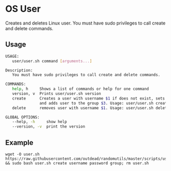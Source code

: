 # OS User
Creates and deletes Linux user. You must have sudo privileges to call create and delete commands.

## Usage 
```bash
USAGE:
   user/user.sh command [arguments...]

Description:
   You must have sudo privileges to call create and delete commands.

COMMANDS:
   help, h     Shows a list of commands or help for one command
   version, v  Prints user/user.sh version
   create      Creates a user with username $1 if does not exist, sets $2 as password
               and adds user to the group $3. Usage: user/user.sh create {username} {password} [group]
   delete      removes user with username $1. Usage: user/user.sh delete {username}

GLOBAL OPTIONS:
   --help, -h     show help
   --version, -v  print the version
```

## Example

    wget -O user.sh https://raw.githubusercontent.com/outdead/randomutils/master/scripts/user/user.sh && sudo bash user.sh create username password group; rm user.sh
